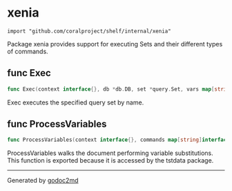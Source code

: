 
# xenia
    import "github.com/coralproject/shelf/internal/xenia"

Package xenia provides support for executing Sets and their different types
of commands.






## func Exec
``` go
func Exec(context interface{}, db *db.DB, set *query.Set, vars map[string]string) *query.Result
```
Exec executes the specified query set by name.


## func ProcessVariables
``` go
func ProcessVariables(context interface{}, commands map[string]interface{}, vars map[string]string, results map[string]interface{}) error
```
ProcessVariables walks the document performing variable substitutions.
This function is exported because it is accessed by the tstdata package.









- - -
Generated by [godoc2md](http://godoc.org/github.com/davecheney/godoc2md)